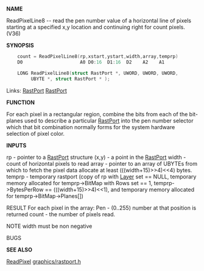 
**NAME**

ReadPixelLine8 -- read the pen number value of a horizontal line
of pixels starting at a specified x,y location and continuing
right for count pixels. (V36)

**SYNOPSIS**

```c
    count = ReadPixelLine8(rp,xstart,ystart,width,array,temprp)
    D0                     A0 D0:16  D1:16  D2    A2    A1

    LONG ReadPixelLine8(struct RastPort *, UWORD, UWORD, UWORD,
         UBYTE *, struct RastPort * );

```
Links: [RastPort](_00AF) [RastPort](_00AF) 

**FUNCTION**

For each pixel in a rectangular region, combine the bits from each
of the bit-planes used to describe a particular [RastPort](_00AF) into the pen
number selector which that bit combination normally forms for the
system hardware selection of pixel color.

**INPUTS**

rp     - pointer to a [RastPort](_00AF) structure
(x,y)  - a point in the [RastPort](_00AF)
width  - count of horizontal pixels to read
array -  pointer to an array of UBYTEs from which to fetch the pixel
data allocate at least (((width+15)&#062;&#062;4)&#060;&#060;4) bytes.
temprp - temporary rastport (copy of rp with [Layer](_00A1) set == NULL,
temporary memory allocated for
temprp-&#062;BitMap with Rows set == 1,
temprp-&#062;BytesPerRow == (((width+15)&#062;&#062;4)&#060;&#060;1),
and temporary memory allocated for
temprp-&#062;BitMap-&#062;Planes[])

RESULT
For each pixel in the array:
Pen - (0..255) number at that position is returned
count   - the number of pixels read.

NOTE
width must be non negative

BUGS

**SEE ALSO**

[ReadPixel](ReadPixel)  [graphics/rastport.h](_00AF)
